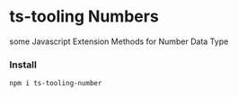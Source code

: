 # ts-tooling Numbers

some Javascript Extension Methods for Number Data Type

### Install

```bash
npm i ts-tooling-number
```
